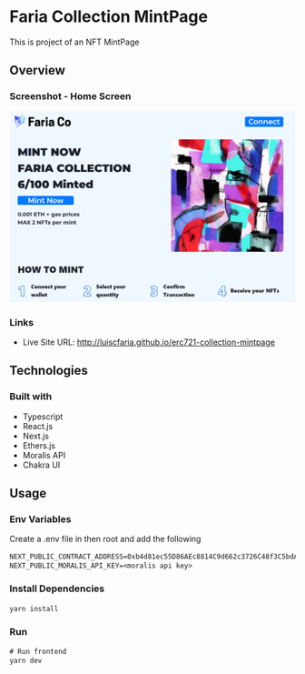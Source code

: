 # Faria Collection MintPage

This is project of an NFT MintPage

## Overview

### Screenshot - Home Screen

![Desktop Design](/public/homescreen.PNG)


### Links

- Live Site URL: http://luiscfaria.github.io/erc721-collection-mintpage

## Technologies

### Built with

- Typescript
- React.js
- Next.js
- Ethers.js
- Moralis API
- Chakra UI

## Usage

### Env Variables

Create a .env file in then root and add the following

```
NEXT_PUBLIC_CONTRACT_ADDRESS=0xb4d81ec55D86AEc8814C9d662c3726C48f3C5bdA
NEXT_PUBLIC_MORALIS_API_KEY=<moralis api key>
```

### Install Dependencies

```
yarn install
```

### Run

```
# Run frontend
yarn dev
```




